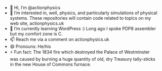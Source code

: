 - 👋 Hi, I’m @actionphysics
- 👀 I’m interested in, well, physics, and particularly simulations of physical systems. These repositories will contain code related to topics on my web site, actionphysics.uk
- 🌱 I’m currently learning WordPress :) Long ago I spoke PDP8 assembler but my comfort zone is C.
- 📫 Reach me via a comment on actionphysics.uk
- 😄 Pronouns: He/his
- ⚡ Fun fact: The 1834 fire which destroyed the Palace of Westminster was caused by burning a huge quantity of old, dry Treasury tally-sticks in the new House of Commons furnace.

<!---
actionphysics/actionphysics is a ✨ special ✨ repository because its `README.md` (this file) appears on your GitHub profile.
You can click the Preview link to take a look at your changes.
--->
